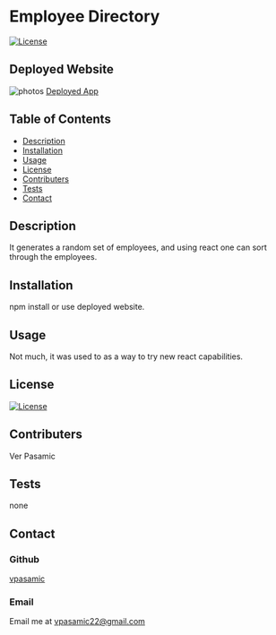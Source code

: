  # Employee Directory 

  [![License](https://img.shields.io/badge/License-MIT-blue.svg)](https://opensource.org/licenses/MIT)
  
  ## Deployed Website
  
  ![photos](https://user-images.githubusercontent.com/70293668/98510863-b5d31080-2218-11eb-8598-165946ca8fea.JPG)
  [Deployed App](https://vpasamic.github.io/employee-directory/)
  
  ## Table of Contents
  - [Description](#Description)
  - [Installation](#Installation)
  - [Usage](#Usage)
  - [License](#License)
  - [Contributers](#Contributers)
  - [Tests](#Tests)
  - [Contact](#Contact)

  ## Description
  It generates a random set of employees, and using react one can sort through the employees. 

  ## Installation
  npm install or use deployed website.

  ## Usage
  Not much, it was used to as a way to try new react capabilities.

  ## License
  [![License](https://img.shields.io/badge/License-MIT-blue.svg)](https://opensource.org/licenses/MIT)

  ## Contributers
  Ver Pasamic

  ## Tests
  none
  
  ## Contact
  ### Github
  [vpasamic](https://github.com/vpasamic)
 
  ### Email
  Email me at vpasamic22@gmail.com
